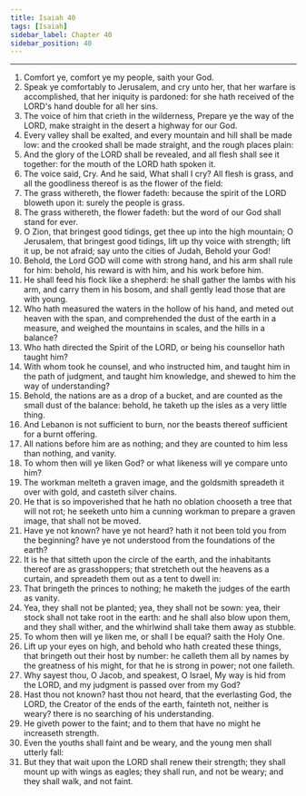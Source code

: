 ```yaml
---
title: Isaiah 40
tags: [Isaiah]
sidebar_label: Chapter 40
sidebar_position: 40
---
```


---
1. Comfort ye, comfort ye my people, saith your God.
2. Speak ye comfortably to Jerusalem, and cry unto her, that her warfare is accomplished, that her iniquity is pardoned: for she hath received of the LORD's hand double for all her sins.
3. The voice of him that crieth in the wilderness, Prepare ye the way of the LORD, make straight in the desert a highway for our God.
4. Every valley shall be exalted, and every mountain and hill shall be made low: and the crooked shall be made straight, and the rough places plain:
5. And the glory of the LORD shall be revealed, and all flesh shall see it together: for the mouth of the LORD hath spoken it.
6. The voice said, Cry. And he said, What shall I cry? All flesh is grass, and all the goodliness thereof is as the flower of the field:
7. The grass withereth, the flower fadeth: because the spirit of the LORD bloweth upon it: surely the people is grass.
8. The grass withereth, the flower fadeth: but the word of our God shall stand for ever.
9. O Zion, that bringest good tidings, get thee up into the high mountain; O Jerusalem, that bringest good tidings, lift up thy voice with strength; lift it up, be not afraid; say unto the cities of Judah, Behold your God!
10. Behold, the Lord GOD will come with strong hand, and his arm shall rule for him: behold, his reward is with him, and his work before him.
11. He shall feed his flock like a shepherd: he shall gather the lambs with his arm, and carry them in his bosom, and shall gently lead those that are with young.
12. Who hath measured the waters in the hollow of his hand, and meted out heaven with the span, and comprehended the dust of the earth in a measure, and weighed the mountains in scales, and the hills in a balance?
13. Who hath directed the Spirit of the LORD, or being his counsellor hath taught him?
14. With whom took he counsel, and who instructed him, and taught him in the path of judgment, and taught him knowledge, and shewed to him the way of understanding?
15. Behold, the nations are as a drop of a bucket, and are counted as the small dust of the balance: behold, he taketh up the isles as a very little thing.
16. And Lebanon is not sufficient to burn, nor the beasts thereof sufficient for a burnt offering.
17. All nations before him are as nothing; and they are counted to him less than nothing, and vanity.
18. To whom then will ye liken God? or what likeness will ye compare unto him?
19. The workman melteth a graven image, and the goldsmith spreadeth it over with gold, and casteth silver chains.
20. He that is so impoverished that he hath no oblation chooseth a tree that will not rot; he seeketh unto him a cunning workman to prepare a graven image, that shall not be moved.
21. Have ye not known? have ye not heard? hath it not been told you from the beginning? have ye not understood from the foundations of the earth?
22. It is he that sitteth upon the circle of the earth, and the inhabitants thereof are as grasshoppers; that stretcheth out the heavens as a curtain, and spreadeth them out as a tent to dwell in:
23. That bringeth the princes to nothing; he maketh the judges of the earth as vanity.
24. Yea, they shall not be planted; yea, they shall not be sown: yea, their stock shall not take root in the earth: and he shall also blow upon them, and they shall wither, and the whirlwind shall take them away as stubble.
25. To whom then will ye liken me, or shall I be equal? saith the Holy One.
26. Lift up your eyes on high, and behold who hath created these things, that bringeth out their host by number: he calleth them all by names by the greatness of his might, for that he is strong in power; not one faileth.
27. Why sayest thou, O Jacob, and speakest, O Israel, My way is hid from the LORD, and my judgment is passed over from my God?
28. Hast thou not known? hast thou not heard, that the everlasting God, the LORD, the Creator of the ends of the earth, fainteth not, neither is weary? there is no searching of his understanding.
29. He giveth power to the faint; and to them that have no might he increaseth strength.
30. Even the youths shall faint and be weary, and the young men shall utterly fall:
31. But they that wait upon the LORD shall renew their strength; they shall mount up with wings as eagles; they shall run, and not be weary; and they shall walk, and not faint.